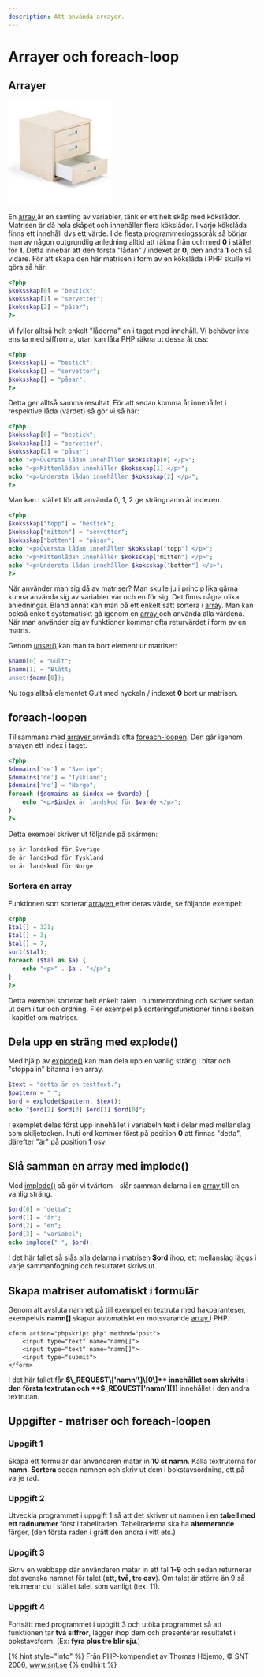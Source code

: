 ```yaml
---
description: Att använda arrayer.
---
```


# Arrayer och foreach-loop

## Arrayer

![Sk&#xE5;p med 3 l&#xE5;dor](../.gitbook/assets/image%20%286%29.png)

En [array ](https://devdocs.io/php/function.array)är en samling av variabler, tänk er ett helt skåp med kökslådor. Matrisen är då hela skåpet och innehåller flera kökslådor. I varje kökslåda finns ett innehåll dvs ett värde. I de flesta programmeringsspråk så börjar man av någon outgrundlig anledning alltid att räkna från och med **0** i stället för **1**. Detta innebär att den första "lådan" / indexet är **0**, den andra **1** och så vidare. För att skapa den här matrisen i form av en kökslåda i PHP skulle vi göra så här:

```php
<?php
$koksskap[0] = "bestick";
$koksskap[1] = "servetter";
$koksskap[2] = "påsar";
?>
```

Vi fyller alltså helt enkelt "lådorna" en i taget med innehåll. Vi behöver inte ens ta med siffrorna, utan kan låta PHP räkna ut dessa åt oss:

```php
<?php
$koksskap[] = "bestick";
$koksskap[] = "servetter";
$koksskap[] = "påsar";
?>
```

Detta ger alltså samma resultat. För att sedan komma åt innehållet i respektive låda \(värdet\) så gör vi så här:

```php
<?php
$koksskap[0] = "bestick";
$koksskap[1] = "servetter";
$koksskap[2] = "påsar";
echo "<p>Översta lådan innehåller $koksskap[0] </p>";
echo "<p>Mittenlådan innehåller $koksskap[1] </p>";
echo "<p>Understa lådan innehåller $koksskap[2] </p>";
?>
```

Man kan i stället för att använda 0, 1, 2 ge strängnamn åt indexen.

```php
<?php
$koksskap["topp"] = "bestick";
$koksskap["mitten"] = "servetter";
$koksskap["botten"] = "påsar";
echo "<p>Översta lådan innehåller $koksskap["topp"] </p>";
echo "<p>Mittenlådan innehåller $koksskap["mitten"] </p>";
echo "<p>Understa lådan innehåller $koksskap["botten"] </p>";
?>
```

När använder man sig då av matriser? Man skulle ju i princip lika gärna kunna använda sig av variabler var och en för sig. Det finns några olika anledningar. Bland annat kan man på ett enkelt sätt sortera i [array](https://devdocs.io/php/function.array). Man kan också enkelt systematiskt gå igenom en [array ](https://devdocs.io/php/function.array)och använda alla värdena. När man använder sig av funktioner kommer ofta returvärdet i form av en matris.

Genom [unset\(\)](https://devdocs.io/php/function.unset) kan man ta bort element ur matriser:

```php
$namn[0] = "Gult";
$namn[1] = "Blått;
unset($namn[0]);
```

Nu togs alltså elementet Gult med nyckeln / indexet **0** bort ur matrisen.

## **foreach-loopen**

Tillsammans med [arrayer ](https://devdocs.io/php/function.array)används ofta [foreach-loopen](https://devdocs.io/php/control-structures.foreach). Den går igenom arrayen ett index i taget.

```php
<?php
$domains['se'] = "Sverige";
$domains['de'] = "Tyskland";
$domains['no'] = "Norge";
foreach ($domains as $index => $varde) {
    echo "<p>$index är landskod för $varde </p>";
}
?>
```

Detta exempel skriver ut följande på skärmen:

```php
se är landskod för Sverige
de är landskod för Tyskland
no är landskod för Norge
```

### **Sortera en array**

Funktionen sort sorterar [arrayen ](https://devdocs.io/php/function.array)efter deras värde, se följande exempel:

```php
<?php
$tal[] = 321;
$tal[] = 3;
$tal[] = 7;
sort($tal);
foreach ($tal as $a) {
    echo "<p>" . $a . "</p>";
}
?>
```

Detta exempel sorterar helt enkelt talen i nummerordning och skriver sedan ut dem i tur och ordning. Fler exempel på sorteringsfunktioner finns i boken i kapitlet om matriser.

## **Dela upp en sträng med explode\(\)**

Med hjälp av [explode\(\)](https://devdocs.io/php/function.explode) kan man dela upp en vanlig sträng i bitar och "stoppa in" bitarna i en array.

```php
$text = "detta är en testtext.";
$pattern = " ";
$ord = explode($pattern, $text);
echo "$ord[2] $ord[3] $ord[1] $ord[0]";
```

I exemplet delas först upp innehållet i variabeln text i delar med mellanslag som skiljetecken. Inuti ord kommer först på position **0** att finnas "detta", därefter "är" på position **1** osv.

## **Slå samman en array med implode\(\)**

Med [implode\(\)](https://devdocs.io/php/function.implode) så gör vi tvärtom - slår samman delarna i en [array ](https://devdocs.io/php/function.array)till en vanlig sträng. 

```php
$ord[0] = "detta";
$ord[1] = "är";
$ord[2] = "en";
$ord[3] = "variabel";
echo implode(" ", $ord);
```

I det här fallet så slås alla delarna i matrisen **$ord** ihop, ett mellanslag läggs i varje sammanfogning och resultatet skrivs ut.

## **Skapa matriser automatiskt i formulär**

Genom att avsluta namnet på till exempel en textruta med hakparanteser, exempelvis **namn\[\]** skapar automatiskt en motsvarande [array ](https://devdocs.io/php/function.array)i PHP.

```markup
<form action="phpskript.php" method="post">
    <input type="text" name="namn[]">
    <input type="text" name="namn[]">
    <input type="submit">
</form>
```

I det här fallet får **$\_REQUEST\['namn'\]\[0\]** innehållet som skrivits i den första textrutan och **$\_REQUEST\['namn'\]\[1\]** innehållet i den andra textrutan.

## Uppgifter - matriser och foreach-loopen

### **Uppgift 1**

Skapa ett formulär där användaren matar in **10 st namn**. Kalla textrutorna för **namn**. **Sortera** sedan namnen och skriv ut dem i bokstavsordning, ett på varje rad.

### **Uppgift 2**

Utveckla programmet i uppgift 1 så att det skriver ut namnen i en **tabell med ett radnummer** först i tabellraden. Tabellraderna ska ha **alternerande** färger, \(den första raden i grått den andra i vitt etc.\)

### **Uppgift 3**

Skriv en webbapp där användaren matar in ett tal **1-9** och sedan returnerar det svenska namnet för talet \(**ett, två, tre osv**\). Om talet är större än 9 så returnerar du i stället talet som vanligt \(tex. 11\). 

### **Uppgift 4**

Fortsätt med programmet i uppgift 3 och utöka programmet så att funktionen tar **två siffror**, lägger ihop dem och presenterar resultatet i bokstavsform. \(Ex: **fyra plus tre blir sju**.\)

{% hint style="info" %}
Från PHP-kompendiet av Thomas Höjemo, © SNT 2006, www.snt.se
{% endhint %}

